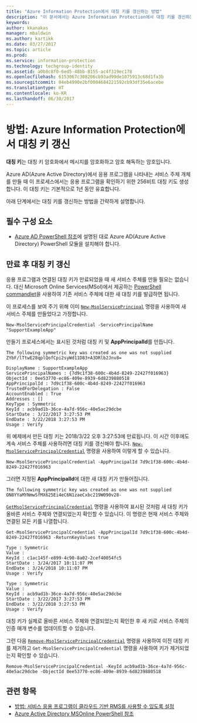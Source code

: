```yaml
---
title: "Azure Information Protection에서 대칭 키를 갱신하는 방법"
description: "이 문서에서는 Azure Information Protection에서 대칭 키를 갱신하는 프로세스를 설명합니다."
keywords: 
author: kkanakas
manager: mbaldwin
ms.author: kartikk
ms.date: 03/27/2017
ms.topic: article
ms.prod: 
ms.service: information-protection
ms.technology: techgroup-identity
ms.assetid: a0b8c8f0-6ed5-48bb-8155-ac4f319ec178
ms.openlocfilehash: 6153067c308206cb93ad99de1075913c68d1fa3b
ms.sourcegitcommit: 04eb4990e2bf0004684221592cb93df35e6acebe
ms.translationtype: HT
ms.contentlocale: ko-KR
ms.lasthandoff: 06/30/2017
---
```

# <a name="how-to-renew-the-symmetric-key-in-azure-information-protection"></a>방법: Azure Information Protection에서 대칭 키 갱신

**대칭 키**는 대칭 키 암호화에서 메시지를 암호화하고 암호 해독하는 암호입니다.  

Azure AD(Azure Active Directory)에서 응용 프로그램을 나타내는 서비스 주체 개체를 만들 때 이 프로세스에서는 응용 프로그램을 확인하기 위한 256비트 대칭 키도 생성합니다. 이 대칭 키는 기본적으로 1년 동안 유효합니다. 

아래 단계에서는 대칭 키를 갱신하는 방법을 간략하게 설명합니다. 

## <a name="prerequisites"></a>필수 구성 요소

* [Azure AD PowerShell 참조](https://docs.microsoft.com/powershell/msonline/)에 설명된 대로 Azure AD(Azure Active Directory) PowerShell 모듈을 설치해야 합니다.


## <a name="renewing-the-symmetric-key-after-expiry"></a>만료 후 대칭 키 갱신

응용 프로그램과 연결된 대칭 키가 만료되었을 때 새 서비스 주체를 만들 필요는 없습니다. 대신 Microsoft Online Services(MSol)에서 제공하는 [PowerShell commandlet](https://docs.microsoft.com/powershell/module/msonline)을 사용하여 기존 서비스 주체에 대한 새 대칭 키를 발급하면 됩니다.

이 프로세스를 보여 주기 위해 이미 [`New-MsolServicePrincipal`](https://docs.microsoft.com/powershell/msonline/v1/new-msolserviceprincipalcredential) 명령을 사용하여 새 서비스 주체를 만들었다고 가정합니다.

```
New-MsolServicePrincipalCredential -ServicePrincipalName "SupportExampleApp"
```

만들기 프로세스에서는 표시된 것처럼 대칭 키 및 **AppPrincipalId**를 만듭니다.

```
The following symmetric key was created as one was not supplied
ZYbF/lTtwE28qplQofCpi2syWd11D83+A3DRlb2Jnv8=

DisplayName : SupportExampleApp
ServicePrincipalNames : {7d9c1f38-600c-4b4d-8249-22427f016963}
ObjectId : 0ee53770-ec86-409e-8939-6d8239880518
AppPrincipalId : 7d9c1f38-600c-4b4d-8249-22427f016963
TrustedForDelegation : False
AccountEnabled : True
Addresses : []
KeyType : Symmetric
KeyId : acb9ad1b-36ce-4a7d-956c-40e5ac29dcbe
StartDate : 3/22/2017 3:27:53 PM
EndDate : 3/22/2018 3:27:53 PM
Usage : Verify
```

위 예제에서 만든 대칭 키는 2018/3/22 오후 3:27:53에 만료됩니다. 이 시간 이후에도 계속 서비스 주체를 사용하려면 대칭 키를 갱신해야 합니다. [`New-MsolServicePrincipalCredential`](https://docs.microsoft.com/powershell/msonline/v1/new-msolserviceprincipalcredential) 명령을 사용하여 이렇게 할 수 있습니다. 

```
New-MsolServicePrincipalCredential -AppPrincipalId 7d9c1f38-600c-4b4d-8249-22427f016963
```

그러면 지정된 **AppPrincipalId**에 대한 새 대칭 키가 만들어집니다.

```
The following symmetric key was created as one was not supplied ON8YYaMYNmwSfMX625Ei4eC6N1zaeCxbc219W090v28-
```
[`GetMsolServicePrincipalCredential`](https://docs.microsoft.com/powershell/msonline/v1/get-msolserviceprincipalcredential) 명령을 사용하여 표시된 것처럼 새 대칭 키가 올바른 서비스 주체와 연결되었는지 확인할 수 있습니다. 이 명령은 현재 서비스 주체와 연결된 모든 키를 나열합니다.

```
Get-MsolServicePrincipalCredential -AppPrincipalId 7d9c1f38-600c-4b4d-8249-22427f016963 -ReturnKeyValues true

Type : Symmetric
Value :
KeyId : c1ac145f-e899-4c90-8a02-2cef40054fc5
StartDate : 3/24/2017 10:11:07 PM
EndDate : 3/24/2018 10:11:07 PM
Usage : Verify

Type : Symmetric
Value :
KeyId : acb9ad1b-36ce-4a7d-956c-40e5ac29dcbe
StartDate : 3/22/2017 3:27:53 PM
EndDate : 3/22/2018 3:27:53 PM
Usage : Verify
```

대칭 키가 실제로 올바른 서비스 주체와 연결되었는지 확인한 후 새 키로 서비스 주체의 인증 매개 변수를 업데이트할 수 있습니다. 

그런 다음 [`Remove-MsolServicePrincipalCredential`](https://docs.microsoft.com/powershell/msonline/v1/remove-msolserviceprincipalcredential) 명령을 사용하여 이전 대칭 키를 제거하고 `Get-MsolServicePrincipalCredential` 명령을 사용하여 키가 제거되었는지 확인할 수 있습니다.

```
Remove-MsolServicePrincipalCredential -KeyId acb9ad1b-36ce-4a7d-956c-40e5ac29dcbe -ObjectId 0ee53770-ec86-409e-8939-6d8239880518
```

## <a name="related-topics"></a>관련 항목

* [방법: 서비스 응용 프로그램이 클라우드 기반 RMS를 사용할 수 있도록 설정](how-to-use-file-api-with-aadrm-cloud.md)
* [Azure Active Directory MSOnline PowerShell 참조](https://docs.microsoft.com/powershell/msonline/)
